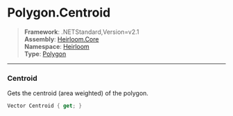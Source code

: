# Polygon.Centroid

> **Framework**: .NETStandard,Version=v2.1  
> **Assembly**: [Heirloom.Core][0]  
> **Namespace**: [Heirloom][0]  
> **Type**: [Polygon][1]  

--------------------------------------------------------------------------------

### Centroid

Gets the centroid (area weighted) of the polygon.

```cs
Vector Centroid { get; }
```

[0]: ../Heirloom.Core.md
[1]: Heirloom.Polygon.md

